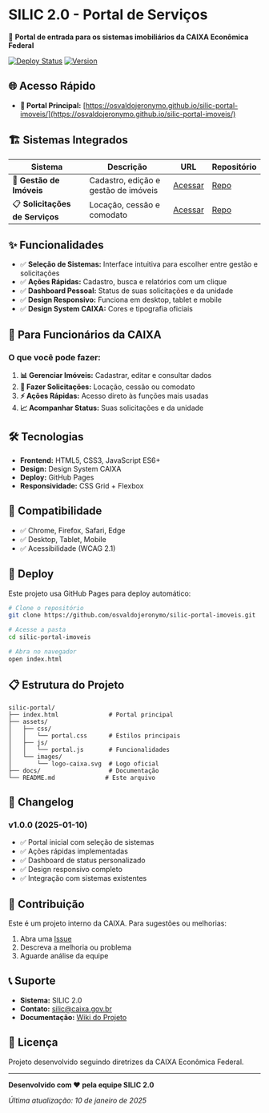 # SILIC 2.0 - Portal de Serviços

🏢 **Portal de entrada para os sistemas imobiliários da CAIXA Econômica Federal**

[![Deploy Status](https://img.shields.io/badge/deploy-success-brightgreen.svg)](https://osvaldojeronymo.github.io/silic-portal-imoveis/)
[![Version](https://img.shields.io/badge/version-1.0.0-blue.svg)](https://github.com/osvaldojeronymo/silic-portal-imoveis/releases)

## 🌐 **Acesso Rápido**
- **🚀 Portal Principal:** [https://osvaldojeronymo.github.io/silic-portal-imoveis/](https://osvaldojeronymo.github.io/silic-portal-imoveis/)

## 🏗️ **Sistemas Integrados**

| Sistema | Descrição | URL | Repositório |
|---------|-----------|-----|-------------|
| 🏢 **Gestão de Imóveis** | Cadastro, edição e gestão de imóveis | [Acessar](https://osvaldojeronymo.github.io/show-input-doc/) | [Repo](https://github.com/osvaldojeronymo/show-input-doc) |
| 📋 **Solicitações de Serviços** | Locação, cessão e comodato | [Acessar](https://osvaldojeronymo.github.io/show-request-service/) | [Repo](https://github.com/osvaldojeronymo/show-request-service) |

## ✨ **Funcionalidades**

- ✅ **Seleção de Sistemas:** Interface intuitiva para escolher entre gestão e solicitações
- ✅ **Ações Rápidas:** Cadastro, busca e relatórios com um clique
- ✅ **Dashboard Pessoal:** Status de suas solicitações e da unidade
- ✅ **Design Responsivo:** Funciona em desktop, tablet e mobile
- ✅ **Design System CAIXA:** Cores e tipografia oficiais

## 🎯 **Para Funcionários da CAIXA**

### **O que você pode fazer:**
1. **📊 Gerenciar Imóveis:** Cadastrar, editar e consultar dados
2. **📝 Fazer Solicitações:** Locação, cessão ou comodato
3. **⚡ Ações Rápidas:** Acesso direto às funções mais usadas
4. **📈 Acompanhar Status:** Suas solicitações e da unidade

## 🛠️ **Tecnologias**

- **Frontend:** HTML5, CSS3, JavaScript ES6+
- **Design:** Design System CAIXA
- **Deploy:** GitHub Pages
- **Responsividade:** CSS Grid + Flexbox

## 📱 **Compatibilidade**

- ✅ Chrome, Firefox, Safari, Edge
- ✅ Desktop, Tablet, Mobile
- ✅ Acessibilidade (WCAG 2.1)

## 🚀 **Deploy**

Este projeto usa GitHub Pages para deploy automático:

```bash
# Clone o repositório
git clone https://github.com/osvaldojeronymo/silic-portal-imoveis.git

# Acesse a pasta
cd silic-portal-imoveis

# Abra no navegador
open index.html
```

## 📋 **Estrutura do Projeto**

```
silic-portal/
├── index.html              # Portal principal
├── assets/
│   ├── css/
│   │   └── portal.css      # Estilos principais
│   ├── js/
│   │   └── portal.js       # Funcionalidades
│   └── images/
│       └── logo-caixa.svg  # Logo oficial
├── docs/                   # Documentação
└── README.md              # Este arquivo
```

## 📝 **Changelog**

### v1.0.0 (2025-01-10)
- ✅ Portal inicial com seleção de sistemas
- ✅ Ações rápidas implementadas
- ✅ Dashboard de status personalizado
- ✅ Design responsivo completo
- ✅ Integração com sistemas existentes

## 🤝 **Contribuição**

Este é um projeto interno da CAIXA. Para sugestões ou melhorias:

1. Abra uma [Issue](https://github.com/osvaldojeronymo/silic-portal-imoveis/issues)
2. Descreva a melhoria ou problema
3. Aguarde análise da equipe

## 📞 **Suporte**

- **Sistema:** SILIC 2.0
- **Contato:** silic@caixa.gov.br
- **Documentação:** [Wiki do Projeto](https://github.com/osvaldojeronymo/silic-portal-imoveis/wiki)

## 📄 **Licença**

Projeto desenvolvido seguindo diretrizes da CAIXA Econômica Federal.

---

**Desenvolvido com ❤️ pela equipe SILIC 2.0**

*Última atualização: 10 de janeiro de 2025*
